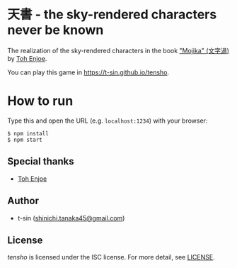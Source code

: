 # 天書 - the sky-rendered characters never be known

The realization of the sky-rendered characters in the book ["Mojika" (文字渦)](https://www.shinchosha.co.jp/book/331162/) by [Toh Enjoe](https://github.com/EnJoeToh).

You can play this game in <https://t-sin.github.io/tensho>.

# How to run

Type this and open the URL (e.g. `localhost:1234`) with your browser:

```shell-session
$ npm install
$ npm start
```

## Special thanks

- [Toh Enjoe](https://github.com/EnJoeToh)

## Author

- t-sin (<shinichi.tanaka45@gmail.com>)

## License

*tensho* is licensed under the ISC license. For more detail, see [LICENSE](LICENSE).
